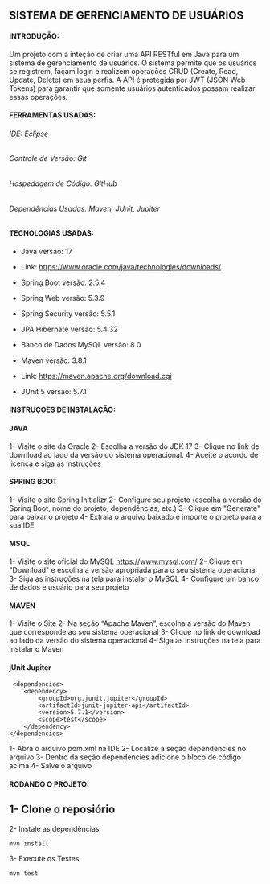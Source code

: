 ## SISTEMA DE GERENCIAMENTO DE USUÁRIOS



#### INTRODUÇÃO: 
Um projeto com a inteção de criar uma API RESTful em Java para um sistema de gerenciamento de usuários.
O sistema permite que os usuários se registrem, façam login e realizem operações CRUD (Create, Read, Update, Delete) em seus perfis.
A API é protegida por JWT (JSON Web Tokens) para garantir que somente usuários autenticados possam realizar essas operações.


#### FERRAMENTAS USADAS:
###### IDE: Eclipse
###### Controle de Versão: Git
###### Hospedagem de Código: GitHub
###### Dependências Usadas: Maven, JUnit, Jupiter

#### TECNOLOGIAS USADAS: 
- Java versão: 17

- Link: https://www.oracle.com/java/technologies/downloads/

- Spring Boot versão: 2.5.4

- Spring Web versão: 5.3.9

- Spring Security versão: 5.5.1

- JPA Hibernate versão: 5.4.32

- Banco de Dados MySQL versão: 8.0

- Maven versão: 3.8.1

- Link: https://maven.apache.org/download.cgi

- JUnit 5 versão: 5.7.1

#### INSTRUÇOES DE INSTALAÇÃO: 
#### JAVA
1- Visite o site da Oracle
2- Escolha a versão do JDK 17
3- Clique no link de download ao lado da versão do sistema operacional.
4- Aceite o acordo de licença e siga as instruções

#### SPRING BOOT
1- Visite o site Spring Initializr
2- Configure seu projeto (escolha a versão do Spring Boot, nome do projeto, dependências, etc.)
3- Clique em "Generate" para baixar o projeto
4- Extraia o arquivo baixado e importe o projeto para a sua IDE

#### MSQL
1- Visite o site oficial do MySQL  https://www.mysql.com/
2- Clique em "Download" e escolha a versão apropriada para o seu sistema operacional
3- Siga as instruções na tela para instalar o MySQL
4- Configure um banco de dados e usuário para seu projeto



#### MAVEN
1- Visite o Site
2- Na seção “Apache Maven”, escolha a versão do Maven que corresponde ao seu sistema operacional
3- Clique no link de download ao lado da versão do sistema operacional
4- Siga as instruções na tela para instalar o Maven

#### jUnit Jupiter
```
 <dependencies>
    <dependency>
        <groupId>org.junit.jupiter</groupId>
        <artifactId>junit-jupiter-api</artifactId>
        <version>5.7.1</version>
        <scope>test</scope>
    </dependency>
</dependencies> 

```
1- Abra o arquivo pom.xml na IDE
2- Localize a seção dependencies no arquivo
3- Dentro da seção dependencies adicione o bloco de código acima
4- Salve o arquivo

#### RODANDO O PROJETO: 
1- Clone o reposiório 
-
2- Instale as dependências
```
mvn install
```
3- Execute os Testes
```
mvn test
```






